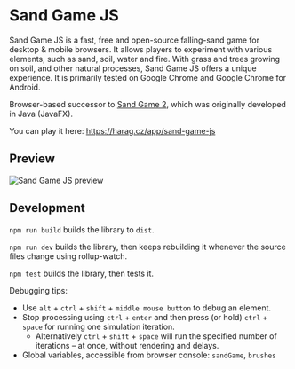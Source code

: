 # Sand Game JS

Sand Game JS is a fast, free and open-source falling-sand game for desktop & mobile browsers.
It allows players to experiment with various elements, such as sand, soil, water and fire.
With grass and trees growing on soil, and other natural processes, Sand Game JS offers a unique experience.
It is primarily tested on Google Chrome and Google Chrome for Android.

Browser-based successor to [Sand Game 2](https://github.com/Hartrik/Sand-Game-2), which was originally developed in Java (JavaFX).

You can play it here: https://harag.cz/app/sand-game-js


## Preview

![Sand Game JS preview](https://files.harag.cz/www/app/sand-game-js/preview-with-gui.png)


## Development

`npm run build` builds the library to `dist`.

`npm run dev` builds the library, then keeps rebuilding it whenever the source files change using rollup-watch.

`npm test` builds the library, then tests it.

Debugging tips:
- Use `alt` + `ctrl` + `shift` + `middle mouse button` to debug an element.
- Stop processing using `ctrl` + `enter` and then press (or hold) `ctrl` + `space` for running one simulation iteration.
    - Alternatively `ctrl` + `shift` + `space` will run the specified number of iterations – at once, without rendering and delays.
- Global variables, accessible from browser console: `sandGame`, `brushes`
